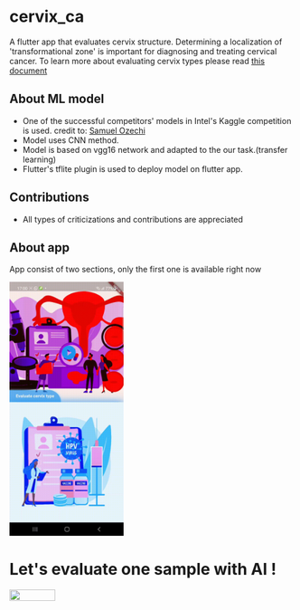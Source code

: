 # cervix_ca

A flutter app that evaluates cervix structure.
Determining a localization of 'transformational zone' is important for diagnosing and treating cervical cancer.
To learn more about evaluating cervix types please read [this document](https://storage.googleapis.com/kaggle-competitions/kaggle/6243/media/Cervix%20types%20clasification.pdf)

## About ML model

- One of the successful competitors' models in Intel's Kaggle competition is used.
credit to: [Samuel Ozechi](https://www.kaggle.com/chiebukar/cervical-cancer-screening-full-data/data)
- Model uses CNN method.
- Model is based on vgg16 network and adapted to the our task.(transfer learning)
- Flutter's tflite plugin is used to deploy model on flutter app. 


## Contributions
- All types of criticizations and contributions are appreciated

## About app
App consist of two sections, 
only the first one is available right now

<img src="markdown_documents/home_page.gif" width="40%" height="40%"/>


# Let's evaluate one sample with AI !

<img src="markdown_documents/app_tour.gif" width="40%" height="40%"/>




